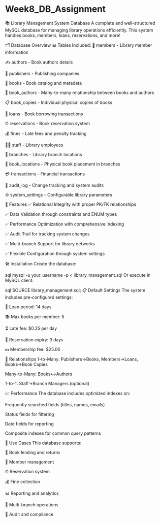 # Week8_DB_Assignment
📚 Library Management System Database
A complete and well-structured MySQL database for managing library operations efficiently. This system handles books, members, loans, reservations, and more!

🗂️ Database Overview
📊 Tables Included:
📖 members - Library member information

✍️ authors - Book authors details

🏢 publishers - Publishing companies

📗 books - Book catalog and metadata

👥 book_authors - Many-to-many relationship between books and authors

📋 book_copies - Individual physical copies of books

🔄 loans - Book borrowing transactions

⏰ reservations - Book reservation system

💰 fines - Late fees and penalty tracking

👨‍💼 staff - Library employees

🏬 branches - Library branch locations

📍 book_locations - Physical book placement in branches

💳 transactions - Financial transactions

📝 audit_log - Change tracking and system audits

⚙️ system_settings - Configurable library parameters

🚀 Features
✅ Relational Integrity with proper PK/FK relationships

✅ Data Validation through constraints and ENUM types

✅ Performance Optimization with comprehensive indexing

✅ Audit Trail for tracking system changes

✅ Multi-branch Support for library networks

✅ Flexible Configuration through system settings

🛠️ Installation
Create the database:

sql
mysql -u your_username -p < library_management.sql
Or execute in MySQL client:

sql
SOURCE library_management.sql;
📋 Default Settings
The system includes pre-configured settings:

📅 Loan period: 14 days

📚 Max books per member: 5

⏳ Late fee: $0.25 per day

🎫 Reservation expiry: 3 days

💵 Membership fee: $25.00

🔄 Relationships
1-to-Many: Publishers→Books, Members→Loans, Books→Book Copies

Many-to-Many: Books↔Authors

1-to-1: Staff→Branch Managers (optional)

📈 Performance
The database includes optimized indexes on:

Frequently searched fields (titles, names, emails)

Status fields for filtering

Date fields for reporting

Composite indexes for common query patterns

🎯 Use Cases
This database supports:

📖 Book lending and returns

👥 Member management

⏰ Reservation system

💰 Fine collection

📊 Reporting and analytics

🏢 Multi-branch operations

📝 Audit and compliance

